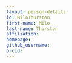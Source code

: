 ```yaml
---
layout: person-details
id: MiloThurston
first-name: Milo
last-name: Thurston
affiliation:
homepage:
github_username:
orcid:
---
```

